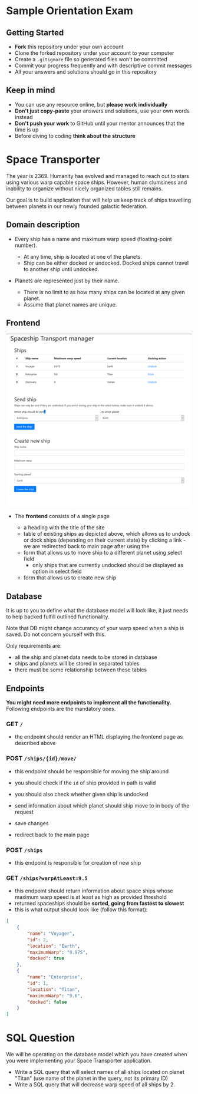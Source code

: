 # Sample Orientation Exam

## Getting Started

- **Fork** this repository under your own account
- Clone the forked repository under your account to your computer
- Create a `.gitignore` file so generated files won't be committed
- Commit your progress frequently and with descriptive commit messages
- All your answers and solutions should go in this repository

## Keep in mind

- You can use any resource online, but **please work individually**
- **Don't just copy-paste** your answers and solutions, use your own words
  instead
- **Don't push your work** to GitHub until your mentor announces that the time
  is up
- Before diving to coding **think about the structure**

# Space Transporter

The year is 2369. Humanity has evolved and managed to reach out to stars using
various warp capable space ships. However, human clumsiness and inability to organize without nicely organized tables still remains.

Our goal is to build application that will help us keep track of ships travelling
between planets in our newly founded galactic federation.

## Domain description

- Every ship has a name and maximum warp speed (floating-point number).
    - At any time, ship is located at one of the planets.
    - Ship can be either docked or undocked. Docked ships cannot travel
      to another ship until undocked.

- Planets are represented just by their name.
    - There is no limit to as how many ships can be located at any given planet.
    - Assume that planet names are unique.

## Frontend

![main](assets/frontpage.png)

- The **frontend** consists of a single page

  - a heading with the title of the site
  - table of existing ships as depicted above, which allows us
    to undock or dock ships (depending on their current state)
    by clicking a link
        - we are redirected back to main page after using the 
  - form that allows us to move ship to a different planet using
    select field
    - only ships that are currently undocked should be displayed
      as option in select field
  - form that allows us to create new ship

## Database

It is up to you to define what the database model will look
like, it just needs to help backed fulfill outlined functionality.

Note that DB might change accurancy of your warp speed when a ship
is saved. Do not concern yourself with this.

Only requirements are:

* all the ship and planet data needs to be stored in database
* ships and planets will be stored in separated tables
* there must be some relationship between these tables

## Endpoints

**You might need more endpoints to implement all the functionality.** Following
endpoints are the mandatory ones.

### GET `/`

- the endpoint should render an HTML displaying the frontend page
  as described above

### POST `/ships/{id}/move/`

- this endpoint should be responsible for moving the ship around

- you should check if the `id` of ship provided in path is valid
- you should also check whether given ship is undocked

- send information about which planet should ship move to in body of the 
  request

- save changes

- redirect back to the main page

### POST `/ships`

- this endpoint is responsible for creation of new ship

### GET `/ships?warpAtLeast=9.5`

- this endpoint should return information about space ships whose
  maximum warp speed is at least as high as provided threshold
- returned spaceships should be **sorted, going from fastest to
  slowest**
- this is what output should look like (follow this format):

```json
[
    {
        "name": "Voyager",
        "id": 2,
        "location": "Earth",
        "maximumWarp": "9.975",
        "docked": true
    },
    {
        "name": "Enterprise",
        "id": 1,
        "location": "Titan",
        "maximumWarp": "9.6",
        "docked": false
    }
]
```

# SQL Question

We will be operating on the database model which you have created when
you were implementing your Space Transporter application.

* Write a SQL query that will select names of all ships located on planet "Titan" (use name
of the planet in the query, not its primary ID)
* Write a SQL query that will decrease warp speed of all ships by 2.
